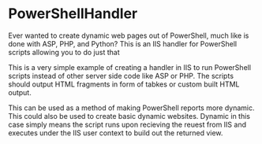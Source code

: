 # PowerShellHandler
Ever wanted to create dynamic web pages out of PowerShell, much like is done with ASP, PHP, and Python? This is an IIS handler for PowerShell scripts allowing you to do just that

This is a very simple example of creating a handler in IIS to run PowerShell scripts instead of other server side code like ASP or PHP. The scripts should output HTML fragments in form of tabkes or custom built HTML output.

This can be used as a method of making PowerShell reports more dynamic. This could also be used to create basic dynamic websites. Dynamic in this case simply means the script runs upon recieving the reuest from IIS and executes under the IIS user context to build out the returned view.  
